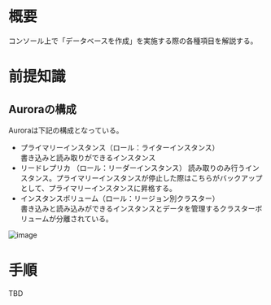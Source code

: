 # 概要
コンソール上で「データベースを作成」を実施する際の各種項目を解説する。  

# 前提知識
## Auroraの構成
Auroraは下記の構成となっている。  
- プライマリーインスタンス（ロール：ライターインスタンス）  
書き込みと読み取りができるインスタンス
- リードレプリカ （ロール：リーダーインスタンス） 
読み取りのみ行うインスタンス。プライマリーインスタンスが停止した際はこちらがバックアップとして、プライマリーインスタンスに昇格する。
- インスタンスボリューム（ロール：リージョン別クラスター）  
書き込みと読み込みができるインスタンスとデータを管理するクラスターボリュームが分離されている。


![image](https://github.com/adgjmptwgw/aws-practice/assets/66456130/87f1c7ac-3f4b-44e4-a62a-7c31b34146fc)


# 手順
TBD
